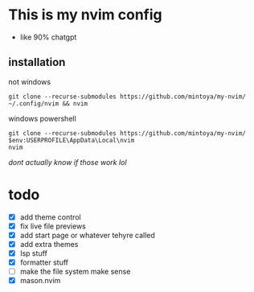 # This is my nvim config
- like 90% chatgpt
## installation
not windows
```
git clone --recurse-submodules https://github.com/mintoya/my-nvim/ ~/.config/nvim && nvim
```
windows powershell
```
git clone --recurse-submodules https://github.com/mintoya/my-nvim/ $env:USERPROFILE\AppData\Local\nvim
nvim
```
*dont actually know if those work lol*
# todo
 - [x] add theme control
 - [x] fix live file previews
 - [x] add start page or whatever tehyre called
 - [x] add extra themes
 - [x] lsp stuff
 - [x] formatter stuff
 - [ ] make the file system make sense
 - [x] mason.nvim 
